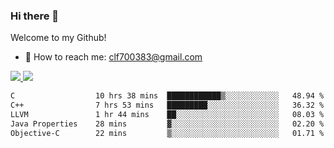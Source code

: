 ### Hi there 👋

<!--
**clingfei/clingfei** is a ✨ _special_ ✨ repository because its `README.md` (this file) appears on your GitHub profile.

Here are some ideas to get you started:

- 🔭 I’m currently working on ...
- 🌱 I’m currently learning ...
- 👯 I’m looking to collaborate on ...
- 🤔 I’m looking for help with ...
- 💬 Ask me about ...
- 📫 How to reach me: ...
- 😄 Pronouns: ...
- ⚡ Fun fact: ...
-->
Welcome to my Github!
- 📧 How to reach me: clf700383@gmail.com

<a href="https://github.com/anuraghazra/github-readme-stats">
  <img src="https://github-readme-stats.vercel.app/api?username=clingfei&count_private=true&show_icons=true&include_all_commits=true&line_height=21&hide_border=true&repo=github-readme-stats" />
</a>
<a href="https://github.com/anuraghazra/convoychat">
  <img src="https://github-readme-stats.vercel.app/api/top-langs/?username=clingfei&hide=Tcl,Perl,Makefile,CSS,HTML,Yacc,Lex,Verilog&langs_count=6&layout=compact&hide_border=true&repo=convoychat" />
</a>

<!--START_SECTION:waka-->

```txt
C                  10 hrs 38 mins  ████████████▒░░░░░░░░░░░░   48.94 %
C++                7 hrs 53 mins   █████████░░░░░░░░░░░░░░░░   36.32 %
LLVM               1 hr 44 mins    ██░░░░░░░░░░░░░░░░░░░░░░░   08.03 %
Java Properties    28 mins         ▓░░░░░░░░░░░░░░░░░░░░░░░░   02.20 %
Objective-C        22 mins         ▒░░░░░░░░░░░░░░░░░░░░░░░░   01.71 %
```

<!--END_SECTION:waka-->
